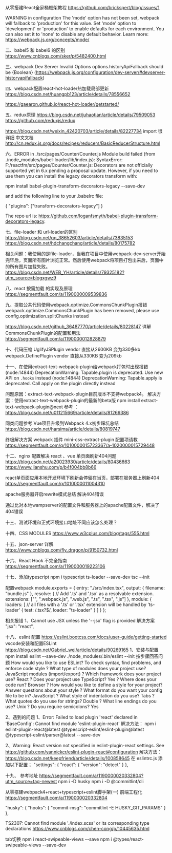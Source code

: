 从零搭建React全家桶框架教程
https://github.com/brickspert/blog/issues/1

WARNING in configuration
The 'mode' option has not been set, webpack will fallback to 'production' for this value.
Set 'mode' option to 'development' or 'production' to enable defaults for each environment.
You can also set it to 'none' to disable any default behavior. 
Learn more: https://webpack.js.org/concepts/mode/


二、babel5 和 babel6 的区别
https://www.cnblogs.com/sker/p/5482400.html

三、webpack Dev Server Invalid Options
options.historyApiFallback should be {Boolean} 
(https://webpack.js.org/configuration/dev-server/#devserver-historyapifallback)

四、webpack配置react-hot-loader热加载局部更新
https://blog.csdn.net/huangpb123/article/details/78556652

https://gaearon.github.io/react-hot-loader/getstarted/

五、redux原理
https://blog.csdn.net/juhaotian/article/details/79509053
https://github.com/reduxjs/redux

https://blog.csdn.net/weixin_42420703/article/details/82227734     import  很详细
中文文档
http://cn.redux.js.org/docs/recipes/reducers/BasicReducerStructure.html

六、ERROR in ./src/pages/Counter/Counter.js
Module build failed (from ./node_modules/babel-loader/lib/index.js):
SyntaxError: F:/reactfm/src/pages/Counter/Counter.js: Decorators are not officially supported yet in 6.x pending a proposal update.
However, if you need to use them you can install the legacy decorators transform with:

npm install babel-plugin-transform-decorators-legacy --save-dev

and add the following line to your .babelrc file:

{
  "plugins": ["transform-decorators-legacy"]
}

The repo url is: https://github.com/loganfsmyth/babel-plugin-transform-decorators-legacy.


七、file-loader 和 url-loader的区别
https://blog.csdn.net/qq_38652603/article/details/73835153
https://blog.csdn.net/hdchangchang/article/details/80175782

相关问题：我使用的是file-loader，当我在项目中使用webpack-dev-server开始完毕后，页面所有图片浏览正常。然后使用webpack将项目打包出来后，页面中的所有图片加载失败。
https://blog.csdn.net/WEB_YH/article/details/79325182?utm_source=blogxgwz9

八、react 按需加载 的实现及原理
https://segmentfault.com/a/1190000009539836

九、提取公共代码使用webpack.optimize.CommonsChunkPlugin报错
webpack.optimize.CommonsChunkPlugin has been removed, please use config.optimization.splitChunks instead

https://blog.csdn.net/github_36487770/article/details/80228147
详解CommonsChunkPlugin的配置和用法
https://segmentfault.com/a/1190000012828879


十、代码压缩
UglifyJSPlugin   vendor 直接从2600KB 变为330多kb
webpack.DefinePlugin  vendor 直接从330KB 变为209kb

十一、在使用extract-text-webpack-plugin给webpack打包时出现报错
(node:14844) DeprecationWarning: Tapable.plugin is deprecated. Use new API on `.hooks` instead
(node:14844) DeprecationWarning: Tapable.apply is deprecated. Call apply on the plugin directly instead

问题原因：extract-text-webpack-plugin目前版本不支持webpack4。
解决方案：使用extract-text-webpack-plugin的最新的beta版
        npm install extract-text-webpack-plugin@next
参考 ：https://blog.csdn.net/u011215669/article/details/81269386

同类问题参考  Vue项目升级到Webpack 4.x初步踩坑总结
              https://blog.csdn.net/harsima/article/details/80819747


终极解决方案
webpack 插件 mini-css-extract-plugin 配置项请教 https://segmentfault.com/q/1010000015723367/a-1020000015729448


十二、nginx 配置解决 react 、vue 单页面刷新404问题
https://blog.csdn.net/a20023930/article/details/80436663
https://www.jianshu.com/p/b4f004bb8b66

react单页面应用本地开发环境下刷新会停留在当页，部署在服务器上刷新404
https://segmentfault.com/q/1010000011004310

apache服务器开启rewrite模式总结 解决404错误

通过比对本地wampserver的配置文件和服务器上的apache配置文件，解决了404错误


十三、测试环境和正式环境接口地址不同应该怎么处理？

十四、CSS MODULES
https://www.w3cplus.com/blog/tags/555.html


十五、json-server 详解
https://www.cnblogs.com/fly_dragon/p/9150732.html


十六、React Hook 不完全指南
https://segmentfault.com/a/1190000019223106

十七、添加typescript
npm i typescript ts-loader --save-dev
tsc --init

配置webpack
module.exports = {
    entry: "./src/index.tsx",
    output: {
        filename: "bundle.js"
    },
    resolve: {
        // Add '.ts' and '.tsx' as a resolvable extension.
        extensions: ["", ".webpack.js", ".web.js", ".ts", ".tsx", ".js"]
    },
    module: {
        loaders: [
            // all files with a '.ts' or '.tsx' extension will be handled by 'ts-loader'
            { test: /\.tsx?$/, loader: "ts-loader" }
        ]
    }
};


相关报错
    1、Cannot use JSX unless the '--jsx' flag is provided
    解决方案  "jsx": "react",  


十八、eslint 配置
https://eslint.bootcss.com/docs/user-guide/getting-started
vscode安装和配置ESLint
https://blog.csdn.net/Gabriel_wei/article/details/90269165
1、安装与配置
    npm install eslint --save-dev
    ./node_modules/.bin/eslint --init
    按步骤回答问题
    How would you like to use ESLint? To check syntax, find problems, and enforce code style
? What type of modules does your project use? JavaScript modules (import/export)
? Which framework does your project use? React
? Does your project use TypeScript? Yes
? Where does your code run? Browser
? How would you like to define a style for your project? Answer questions about your style
? What format do you want your config file to be in? JavaScript
? What style of indentation do you use? Tabs
? What quotes do you use for strings? Double
? What line endings do you use? Unix
? Do you require semicolons? Yes
    

2、遇到的问题
1、Error: Failed to load plugin 'react' declared in 'BaseConfig': Cannot find module 'eslint-plugin-react'
解决方法：
npm i eslint-plugin-react@latest @typescript-eslint/eslint-plugin@latest @typescript-eslint/parser@latest --save-dev

2、Warning: React version not specified in eslint-plugin-react settings. See https://github.com/yannickcr/eslint-plugin-react#configuration 
解决方法：https://blog.csdn.net/keepfriend/article/details/100858645
在 eslintrc.js 添加以下配置；
"settings": {
        "react": {
            "version": "detect"
        }
    },



十九、
参考地址  https://segmentfault.com/a/1190000020332804?utm_source=tag-newest
npm i -D husky
npm i -D @commitlint/cli










从零搭建webpack4+react+typescript+eslint脚手架(一)
前端工程化
https://segmentfault.com/a/1190000020332804


"husky": {
    "hooks": {
      "commit-msg": "commitlint -E HUSKY_GIT_PARAMS"
    }
  },




  TS2307: Cannot find module './index.scss' or its corresponding type declarations
  https://www.cnblogs.com/chen-cong/p/10445635.html


tab切换
npm i react-swipeable-views --save
npm i @types/react-swipeable-views --save-dev

